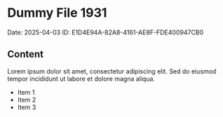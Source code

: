 # Dummy File 1931

Date: 2025-04-03
ID: E1D4E94A-82A8-4161-AE8F-FDE400947CB0

## Content

Lorem ipsum dolor sit amet, consectetur adipiscing elit.
Sed do eiusmod tempor incididunt ut labore et dolore magna aliqua.

* Item 1
* Item 2
* Item 3
